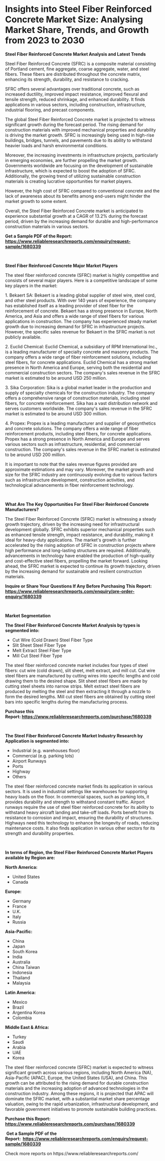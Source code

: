 <p><h1>Insights into Steel Fiber Reinforced Concrete Market Size: Analysing Market Share, Trends, and Growth from 2023 to 2030</h1></p><p><strong>Steel Fiber Reinforced Concrete Market Analysis and Latest Trends</strong></p>
<p><p>Steel Fiber Reinforced Concrete (SFRC) is a composite material consisting of Portland cement, fine aggregate, coarse aggregate, water, and steel fibers. These fibers are distributed throughout the concrete matrix, enhancing its strength, durability, and resistance to cracking.</p><p>SFRC offers several advantages over traditional concrete, such as increased ductility, improved impact resistance, improved flexural and tensile strength, reduced shrinkage, and enhanced durability. It finds applications in various sectors, including construction, infrastructure, industrial flooring, and precast components.</p><p>The global Steel Fiber Reinforced Concrete market is projected to witness significant growth during the forecast period. The rising demand for construction materials with improved mechanical properties and durability is driving the market growth. SFRC is increasingly being used in high-rise buildings, bridges, tunnels, and pavements due to its ability to withstand heavier loads and harsh environmental conditions.</p><p>Moreover, the increasing investments in infrastructure projects, particularly in emerging economies, are further propelling the market growth. Governments worldwide are focusing on the development of sustainable infrastructure, which is expected to boost the adoption of SFRC. Additionally, the growing trend of utilizing sustainable construction materials is creating lucrative opportunities for market players.</p><p>However, the high cost of SFRC compared to conventional concrete and the lack of awareness about its benefits among end-users might hinder the market growth to some extent.</p><p>Overall, the Steel Fiber Reinforced Concrete market is anticipated to experience substantial growth at a CAGR of 13.2% during the forecast period, driven by the increasing demand for durable and high-performance construction materials in various sectors.</p></p>
<p><strong>Get a Sample PDF of the Report:&nbsp; <a href="https://www.reliableresearchreports.com/enquiry/request-sample/1680339">https://www.reliableresearchreports.com/enquiry/request-sample/1680339</a></strong></p>
<p>&nbsp;</p>
<p><strong>Steel Fiber Reinforced Concrete Major Market Players</strong></p>
<p><p>The steel fiber reinforced concrete (SFRC) market is highly competitive and consists of several major players. Here is a competitive landscape of some key players in the market:</p><p>1. Bekaert SA: Bekaert is a leading global supplier of steel wire, steel cord, and other steel products. With over 140 years of experience, the company has established itself as a leading provider of steel fiber for the reinforcement of concrete. Bekaert has a strong presence in Europe, North America, and Asia and offers a wide range of steel fibers for various applications in construction. The company has experienced steady market growth due to increasing demand for SFRC in infrastructure projects. However, the specific sales revenue for Bekaert in the SFRC market is not publicly available.</p><p>2. Euclid Chemical: Euclid Chemical, a subsidiary of RPM International Inc., is a leading manufacturer of specialty concrete and masonry products. The company offers a wide range of fiber reinforcement solutions, including steel fibers, for concrete applications. Euclid Chemical has a strong market presence in North America and Europe, serving both the residential and commercial construction sectors. The company's sales revenue in the SFRC market is estimated to be around USD 250 million.</p><p>3. Sika Corporation: Sika is a global market leader in the production and supply of specialty chemicals for the construction industry. The company offers a comprehensive range of construction materials, including steel fibers, for concrete reinforcement. Sika has a vast distribution network and serves customers worldwide. The company's sales revenue in the SFRC market is estimated to be around USD 300 million.</p><p>4. Propex: Propex is a leading manufacturer and supplier of geosynthetics and concrete solutions. The company offers a wide range of fiber reinforcement products, including steel fibers, for concrete applications. Propex has a strong presence in North America and Europe and serves various sectors such as infrastructure, residential, and commercial construction. The company's sales revenue in the SFRC market is estimated to be around USD 200 million.</p><p>It is important to note that the sales revenue figures provided are approximate estimations and may vary. Moreover, the market growth and size for the SFRC industry are continuously evolving due to various factors such as infrastructure development, construction activities, and technological advancements in fiber reinforcement technology.</p></p>
<p>&nbsp;</p>
<p><strong>What Are The Key Opportunities For Steel Fiber Reinforced Concrete Manufacturers?</strong></p>
<p><p>The Steel Fiber Reinforced Concrete (SFRC) market is witnessing a steady growth trajectory, driven by the increasing need for infrastructural development globally. SFRC exhibits superior mechanical properties such as enhanced tensile strength, impact resistance, and durability, making it ideal for heavy-duty applications. The market's growth is further accelerated by the rising adoption of SFRC in construction projects where high performance and long-lasting structures are required. Additionally, advancements in technology have enabled the production of high-quality and cost-effective steel fibers, propelling the market forward. Looking ahead, the SFRC market is expected to continue its growth trajectory, driven by the increasing demand for sustainable and resilient construction materials.</p></p>
<p><strong>Inquire or Share Your Questions If Any Before Purchasing This Report: <a href="https://www.reliableresearchreports.com/enquiry/pre-order-enquiry/1680339">https://www.reliableresearchreports.com/enquiry/pre-order-enquiry/1680339</a></strong></p>
<p>&nbsp;</p>
<p><strong>Market Segmentation</strong></p>
<p><strong>The Steel Fiber Reinforced Concrete Market Analysis by types is segmented into:</strong></p>
<p><ul><li>Cut Wire (Cold Drawn) Steel Fiber Type</li><li>Slit Sheet Steel Fiber Type</li><li>Melt Extract Steel Fiber Type</li><li>Mill Cut Steel Fiber Type</li></ul></p>
<p><p>The steel fiber reinforced concrete market includes four types of steel fibers: cut wire (cold drawn), slit sheet, melt extract, and mill cut. Cut wire steel fibers are manufactured by cutting wires into specific lengths and cold drawing them to the desired shape. Slit sheet steel fibers are made by cutting steel sheets into narrow strips. Melt extract steel fibers are produced by melting the steel and then extracting it through a nozzle to form the desired lengths. Mill cut steel fibers are obtained by cutting steel bars into specific lengths during the manufacturing process.</p></p>
<p><strong>Purchase this Report:&nbsp;<a href="https://www.reliableresearchreports.com/purchase/1680339">https://www.reliableresearchreports.com/purchase/1680339</a></strong></p>
<p>&nbsp;</p>
<p><strong>The Steel Fiber Reinforced Concrete Market Industry Research by Application is segmented into:</strong></p>
<p><ul><li>Industrial (e.g. warehouses floor)</li><li>Commercial (e.g. parking lots)</li><li>Airport Runways</li><li>Ports</li><li>Highway</li><li>Others</li></ul></p>
<p><p>The steel fiber reinforced concrete market finds its application in various sectors. It is used in industrial settings like warehouses for supporting heavy loads on the floor. In commercial spaces, such as parking lots, it provides durability and strength to withstand constant traffic. Airport runways require the use of steel fiber reinforced concrete for its ability to withstand heavy aircraft landing and take-off loads. Ports benefit from its resistance to corrosion and impact, ensuring the durability of structures. Highways need this technology to enhance the longevity of roads, reducing maintenance costs. It also finds application in various other sectors for its strength and durability properties.</p></p>
<p>&nbsp;</p>
<p><strong>In terms of Region, the Steel Fiber Reinforced Concrete Market Players available by Region are:</strong></p>
<p>
    <p> <strong> North America: </strong>
        <ul>
            <li>United States</li>
            <li>Canada</li>
        </ul>
        </p> 
    <p> <strong> Europe: </strong>
        <ul>
            <li>Germany</li>
            <li>France</li>
            <li>U.K.</li>
            <li>Italy</li>
            <li>Russia</li>
        </ul>
        </p> 
    <p> <strong> Asia-Pacific: </strong>
        <ul>
            <li>China</li>
            <li>Japan</li>
            <li>South Korea</li>
            <li>India</li>
            <li>Australia</li>
            <li>China Taiwan</li>
            <li>Indonesia</li>
            <li>Thailand</li>
            <li>Malaysia</li>
        </ul>
        </p> 
    <p> <strong> Latin America: </strong>
        <ul>
            <li>Mexico</li>
            <li>Brazil</li>
            <li>Argentina Korea</li>
            <li>Colombia</li>
        </ul>
        </p> 
    <p> <strong> Middle East & Africa: </strong>
        <ul>
            <li>Turkey</li>
            <li>Saudi</li>
            <li>Arabia</li>
            <li>UAE</li>
            <li>Korea</li>
        </ul>
    </p>
    </p>
<p><p>The steel fiber reinforced concrete (SFRC) market is expected to witness significant growth across various regions, including North America (NA), Asia-Pacific (APAC), Europe, the United States (USA), and China. This growth can be attributed to the rising demand for durable construction materials and the increasing adoption of advanced technologies in the construction industry. Among these regions, it is projected that APAC will dominate the SFRC market, with a substantial market share percentage valuation, owing to the rapid urbanization, infrastructural development, and favorable government initiatives to promote sustainable building practices.</p></p>
<p><strong>Purchase this Report: <a href="https://www.reliableresearchreports.com/purchase/1680339">https://www.reliableresearchreports.com/purchase/1680339</a></strong></p>
<p>&nbsp;<strong>Get a Sample PDF of the Report:&nbsp;&nbsp;<a href="https://www.reliableresearchreports.com/enquiry/request-sample/1680339">https://www.reliableresearchreports.com/enquiry/request-sample/1680339</a></strong></p>
<p><strong></strong></p>
<p>Check more reports on https://www.reliableresearchreports.com/</p>
